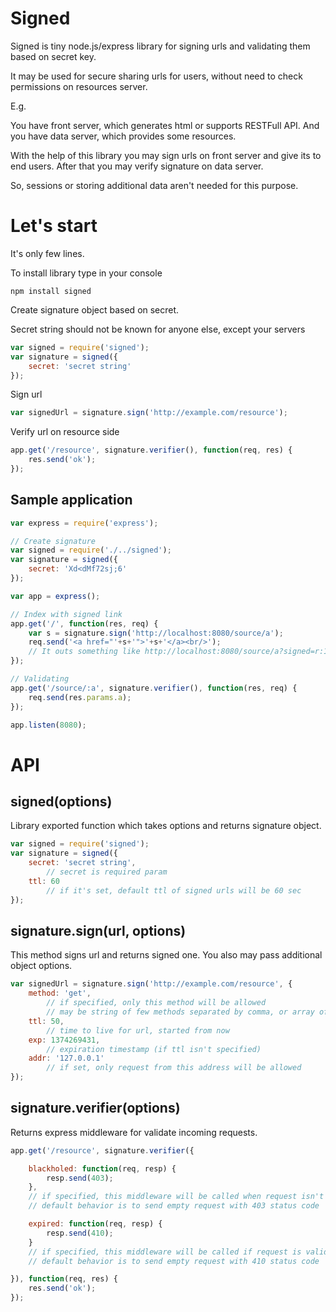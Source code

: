 Signed
======

Signed is tiny node.js/express library for signing urls and validating them based on secret key.

It may be used for secure sharing urls for users, without need to check permissions on resources server.

E.g.

You have front server, which generates html or supports RESTFull API. And you have data server, which provides some resources.

With the help of this library you may sign urls on front server and give its to end users. After that you may verify signature on data server.

So, sessions or storing additional data aren't needed for this purpose.

Let's start
===========

It's only few lines.

To install library type in your console

```
npm install signed
```

Create signature object based on secret.

Secret string should not be known for anyone else, except your servers

```js
var signed = require('signed');
var signature = signed({
    secret: 'secret string'
});
```

Sign url

```js
var signedUrl = signature.sign('http://example.com/resource');
```

Verify url on resource side

```js
app.get('/resource', signature.verifier(), function(req, res) {
    res.send('ok');
});
```

Sample application
------------------

```js
var express = require('express');

// Create signature
var signed = require('./../signed');
var signature = signed({
    secret: 'Xd<dMf72sj;6'
});

var app = express();

// Index with signed link
app.get('/', function(res, req) {
    var s = signature.sign('http://localhost:8080/source/a');
    req.send('<a href="'+s+'">'+s+'</a><br/>');
    // It outs something like http://localhost:8080/source/a?signed=r:1422553972;e8d071f5ae64338e3d3ac8ff0bcc583b
});

// Validating
app.get('/source/:a', signature.verifier(), function(res, req) {
    req.send(res.params.a);
});

app.listen(8080);
```

API
===

signed(options)
------------------

Library exported function which takes options and returns signature object.

```js
var signed = require('signed');
var signature = signed({
    secret: 'secret string',
        // secret is required param
    ttl: 60
        // if it's set, default ttl of signed urls will be 60 sec
});
```

signature.sign(url, options)
----------------------------

This method signs url and returns signed one. You also may pass additional object options.

```js
var signedUrl = signature.sign('http://example.com/resource', {
    method: 'get',
        // if specified, only this method will be allowed
        // may be string of few methods separated by comma, or array of strings
    ttl: 50,
        // time to live for url, started from now
    exp: 1374269431,
        // expiration timestamp (if ttl isn't specified)
    addr: '127.0.0.1'
        // if set, only request from this address will be allowed
});
```

signature.verifier(options)
---------------------------

Returns express middleware for validate incoming requests.

```js
app.get('/resource', signature.verifier({

    blackholed: function(req, resp) {
        resp.send(403);
    },
    // if specified, this middleware will be called when request isn't valid
    // default behavior is to send empty request with 403 status code

    expired: function(req, resp) {
        resp.send(410);
    }
    // if specified, this middleware will be called if request is valid, but it's expired
    // default behavior is to send empty request with 410 status code

}), function(req, res) {
    res.send('ok');
});
```